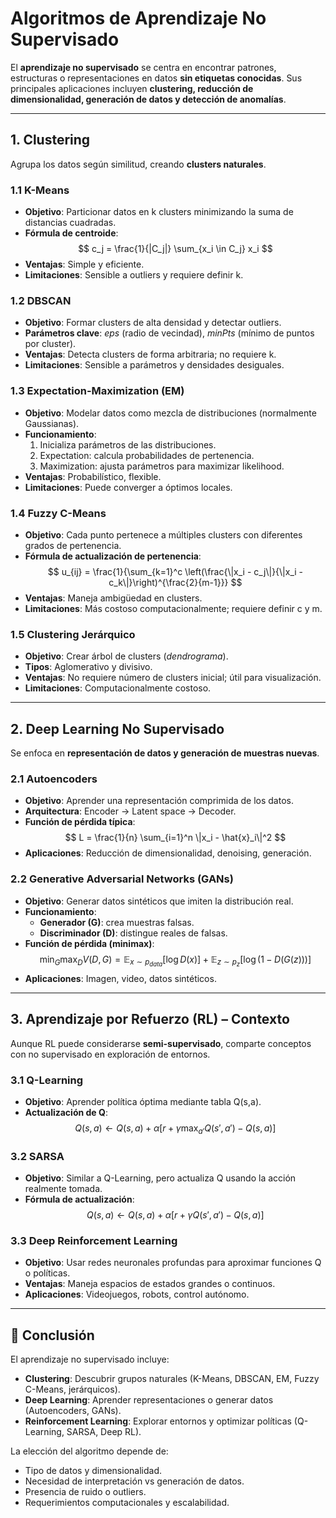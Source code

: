 # Algoritmos de Aprendizaje No Supervisado

El **aprendizaje no supervisado** se centra en encontrar patrones, estructuras o representaciones en datos **sin etiquetas conocidas**. Sus principales aplicaciones incluyen **clustering, reducción de dimensionalidad, generación de datos y detección de anomalías**.

---

## 1. Clustering

Agrupa los datos según similitud, creando **clusters naturales**.

### 1.1 K-Means

* **Objetivo**: Particionar datos en k clusters minimizando la suma de distancias cuadradas.
* **Fórmula de centroide**:
$$
c_j = \frac{1}{|C_j|} \sum_{x_i \in C_j} x_i
$$
* **Ventajas**: Simple y eficiente.
* **Limitaciones**: Sensible a outliers y requiere definir k.

### 1.2 DBSCAN

* **Objetivo**: Formar clusters de alta densidad y detectar outliers.
* **Parámetros clave**: *eps* (radio de vecindad), *minPts* (mínimo de puntos por cluster).
* **Ventajas**: Detecta clusters de forma arbitraria; no requiere k.
* **Limitaciones**: Sensible a parámetros y densidades desiguales.

### 1.3 Expectation-Maximization (EM)

* **Objetivo**: Modelar datos como mezcla de distribuciones (normalmente Gaussianas).
* **Funcionamiento**:
  1. Inicializa parámetros de las distribuciones.
  2. Expectation: calcula probabilidades de pertenencia.
  3. Maximization: ajusta parámetros para maximizar likelihood.
* **Ventajas**: Probabilístico, flexible.
* **Limitaciones**: Puede converger a óptimos locales.

### 1.4 Fuzzy C-Means

* **Objetivo**: Cada punto pertenece a múltiples clusters con diferentes grados de pertenencia.
* **Fórmula de actualización de pertenencia**:
$$
u_{ij} = \frac{1}{\sum_{k=1}^c \left(\frac{\|x_i - c_j\|}{\|x_i - c_k\|}\right)^{\frac{2}{m-1}}}
$$
* **Ventajas**: Maneja ambigüedad en clusters.
* **Limitaciones**: Más costoso computacionalmente; requiere definir c y m.

### 1.5 Clustering Jerárquico

* **Objetivo**: Crear árbol de clusters (*dendrograma*).
* **Tipos**: Aglomerativo y divisivo.
* **Ventajas**: No requiere número de clusters inicial; útil para visualización.
* **Limitaciones**: Computacionalmente costoso.

---

## 2. Deep Learning No Supervisado

Se enfoca en **representación de datos y generación de muestras nuevas**.

### 2.1 Autoencoders

* **Objetivo**: Aprender una representación comprimida de los datos.
* **Arquitectura**: Encoder → Latent space → Decoder.
* **Función de pérdida típica**:
$$
L = \frac{1}{n} \sum_{i=1}^n \|x_i - \hat{x}_i\|^2
$$
* **Aplicaciones**: Reducción de dimensionalidad, denoising, generación.

### 2.2 Generative Adversarial Networks (GANs)

* **Objetivo**: Generar datos sintéticos que imiten la distribución real.
* **Funcionamiento**:
  - **Generador (G)**: crea muestras falsas.
  - **Discriminador (D)**: distingue reales de falsas.
* **Función de pérdida (minimax)**:
$$
\min_G \max_D V(D,G) = \mathbb{E}_{x \sim p_{data}}[\log D(x)] + \mathbb{E}_{z \sim p_z}[\log(1-D(G(z)))]
$$
* **Aplicaciones**: Imagen, video, datos sintéticos.

---

## 3. Aprendizaje por Refuerzo (RL) – Contexto

Aunque RL puede considerarse **semi-supervisado**, comparte conceptos con no supervisado en exploración de entornos.

### 3.1 Q-Learning

* **Objetivo**: Aprender política óptima mediante tabla Q(s,a).
* **Actualización de Q**:
$$
Q(s,a) \leftarrow Q(s,a) + \alpha \left[r + \gamma \max_{a'} Q(s',a') - Q(s,a)\right]
$$

### 3.2 SARSA

* **Objetivo**: Similar a Q-Learning, pero actualiza Q usando la acción realmente tomada.
* **Fórmula de actualización**:
$$
Q(s,a) \leftarrow Q(s,a) + \alpha \left[r + \gamma Q(s',a') - Q(s,a)\right]
$$

### 3.3 Deep Reinforcement Learning

* **Objetivo**: Usar redes neuronales profundas para aproximar funciones Q o políticas.
* **Ventajas**: Maneja espacios de estados grandes o continuos.
* **Aplicaciones**: Videojuegos, robots, control autónomo.

---

## 📌 Conclusión

El aprendizaje no supervisado incluye:

* **Clustering**: Descubrir grupos naturales (K-Means, DBSCAN, EM, Fuzzy C-Means, jerárquicos).
* **Deep Learning**: Aprender representaciones o generar datos (Autoencoders, GANs).
* **Reinforcement Learning**: Explorar entornos y optimizar políticas (Q-Learning, SARSA, Deep RL).

La elección del algoritmo depende de:

* Tipo de datos y dimensionalidad.
* Necesidad de interpretación vs generación de datos.
* Presencia de ruido o outliers.
* Requerimientos computacionales y escalabilidad.
